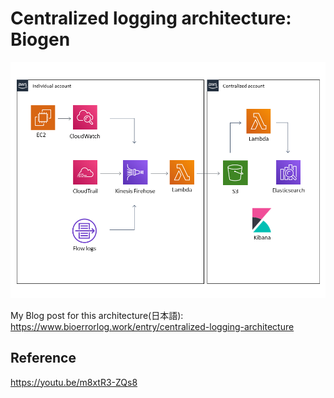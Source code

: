 # Centralized logging architecture: Biogen
![biogen_architecture](images/biogen_architecture.png)

My Blog post for this architecture(日本語):  
https://www.bioerrorlog.work/entry/centralized-logging-architecture


## Reference
https://youtu.be/m8xtR3-ZQs8
